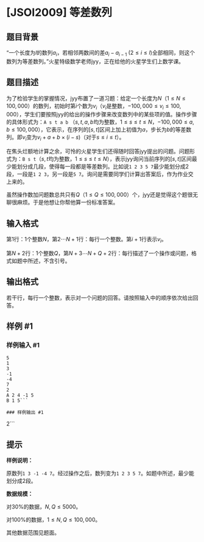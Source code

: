 # [JSOI2009] 等差数列

## 题目背景

“一个长度为$l$的数列$a_i$，若相邻两数间的差$a_i - a_{i-1} \ (2 \leq i \leq l)$全部相同，则这个数列为等差数列。”火星特级数学老师jyy，正在给他的火星学生们上数学课。

## 题目描述

为了检验学生的掌握情况，jyy布置了一道习题：给定一个长度为$N$（$1 \leq N \leq 100,000$）的数列，初始时第$i$个数为$v_i$（$v_i$是整数，$-100,000 \leq v_i \leq 100,000$），学生们要按照jyy的给出的操作步骤来改变数列中的某些项的值。操作步骤的具体形式为：`A s t a b` （$s, t, a, b$均为整数，$1 \leq s \leq t \leq N$，$-100,000 \leq a, b \leq 100,000$），它表示，在序列的$[s, t]$区间上加上初值为$a$，步长为$b$的等差数列。即$v_i$变为$v_i + a + b \times (i - s)$（对于$s \leq i \leq t$）。

在焦头烂额地计算之余，可怜的火星学生们还得随时回答jyy提出的问题。问题形式为：`B s t`（$s, t$均为整数，$1 \leq s \leq t \leq N$），表示jyy询问当前序列的$[s, t]$区间最少能划分成几段，使得每一段都是等差数列。比如说`1 2 3 5 7`最少能划分成$2$段，一段是`1 2 3`，另一段是`5 7`。询问是需要同学们计算出答案后，作为作业交上来的。

虽然操作数加问题数总共只有$Q$（$1 \leq Q \leq 100,000$）个，jyy还是觉得这个题很无聊很麻烦。于是他想让你帮他算一份标准答案。

## 输入格式

第$1$行：$1$个整数$N$，第$2 \cdots N + 1$行：每行一个整数。第$i + 1$行表示$v_i$。

第$N + 2$行：$1$个整数$Q$，第$N + 3 \cdots N + Q + 2$行：每行描述了一个操作或问题，格式如题中所述，不含引号。

## 输出格式

若干行，每行一个整数，表示对一个问题的回答。请按照输入中的顺序依次给出回答。

## 样例 #1

### 样例输入 #1
```
5
1
3
-1
-4
7
2
A 2 4 -1 5
B 1 5```

### 样例输出 #1

```
2```

## 提示

**样例说明：**

原数列`1 3 -1 -4 7`。经过操作之后，数列变为`1 2 3 5 7`。如题中所述，最少能划分成$2$段。

**数据规模：**

对$30\%$的数据，$N, Q \leq 5000$。

对$100\%$的数据，$1 \leq N, Q \leq 100,000$。

其他数据范围见题面。
